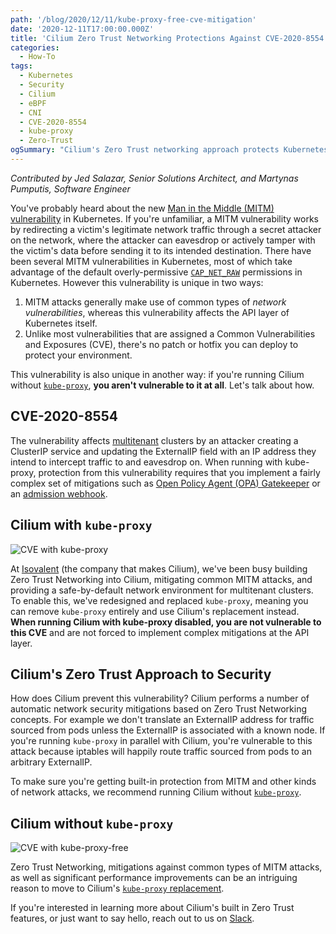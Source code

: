 ```yaml
---
path: '/blog/2020/12/11/kube-proxy-free-cve-mitigation'
date: '2020-12-11T17:00:00.000Z'
title: 'Cilium Zero Trust Networking Protections Against CVE-2020-8554'
categories:
  - How-To
tags:
  - Kubernetes
  - Security
  - Cilium
  - eBPF
  - CNI
  - CVE-2020-8554
  - kube-proxy
  - Zero-Trust
ogSummary: "Cilium's Zero Trust networking approach protects Kubernetes clusters from the MITM vulnerability CVE-2020-8554, eliminating the need for kube-proxy and complex API-layer mitigations."
---
```


_Contributed by Jed Salazar, Senior Solutions Architect, and Martynas Pumputis, Software Engineer_

You've probably heard about the new [Man in the Middle (MITM) vulnerability](https://github.com/kubernetes/kubernetes/issues/97076) in Kubernetes. If you're unfamiliar, a MITM vulnerability works by redirecting a victim's legitimate network traffic through a secret attacker on the network, where the attacker can eavesdrop or actively tamper with the victim's data before sending it to its intended destination. There have been several MITM vulnerabilities in Kubernetes, most of which take advantage of the default overly-permissive [`CAP_NET_RAW`](https://www.stackrox.com/post/2020/06/mitigating-kubernetes-cve-2020-10749/) permissions in Kubernetes. However this vulnerability is unique in two ways:

1. MITM attacks generally make use of common types of _network vulnerabilities_, whereas this vulnerability affects the API layer of Kubernetes itself.
2. Unlike most vulnerabilities that are assigned a Common Vulnerabilities and Exposures (CVE), there's no patch or hotfix you can deploy to protect your environment.

This vulnerability is also unique in another way: if you're running Cilium without [`kube-proxy`](https://docs.cilium.io/en/v1.9/gettingstarted/kubeproxy-free/), **you aren't vulnerable to it at all**. Let's talk about how.

## CVE-2020-8554

The vulnerability affects [multitenant](https://cilium.io/blog/2020/07/27/2020-07-27-multitenancy-network-security) clusters by an attacker creating a ClusterIP service and updating the ExternalIP field with an IP address they intend to intercept traffic to and eavesdrop on. When running with kube-proxy, protection from this vulnerability requires that you implement a fairly complex set of mitigations such as [Open Policy Agent (OPA) Gatekeeper](https://github.com/open-policy-agent/gatekeeper-library/tree/master/library/general/externalip) or an [admission webhook](https://github.com/kubernetes-sigs/externalip-webhook).

## Cilium with `kube-proxy`

![CVE with `kube-proxy`](kube-proxy.gif)

At [Isovalent](https://isovalent.com/) (the company that makes Cilium), we've been busy building Zero Trust Networking into Cilium, mitigating common MITM attacks, and providing a safe-by-default network environment for multitenant clusters. To enable this, we've redesigned and replaced `kube-proxy`, meaning you can remove `kube-proxy` entirely and use Cilium's replacement instead. **When running Cilium with kube-proxy disabled, you are not vulnerable to this CVE** and are not forced to implement complex mitigations at the API layer.

## Cilium's Zero Trust Approach to Security

How does Cilium prevent this vulnerability? Cilium performs a number of automatic network security mitigations based on Zero Trust Networking concepts. For example we don't translate an ExternalIP address for traffic sourced from pods unless the ExternalIP is associated with a known node. If you're running `kube-proxy` in parallel with Cilium, you're vulnerable to this attack because iptables will happily route traffic sourced from pods to an arbitrary ExternalIP.

To make sure you're getting built-in protection from MITM and other kinds of network attacks, we recommend running Cilium without [`kube-proxy`](https://docs.cilium.io/en/v1.9/gettingstarted/kubeproxy-free/).

## Cilium without `kube-proxy`

![CVE with kube-proxy-free](ebpf.gif)

Zero Trust Networking, mitigations against common types of MITM attacks, as well as significant performance improvements can be an intriguing reason to move to Cilium's [`kube-proxy` replacement](https://docs.cilium.io/en/v1.9/gettingstarted/kubeproxy-free/#kubeproxy-free).

If you're interested in learning more about Cilium's built in Zero Trust features, or just want to say hello, reach out to us on [Slack](http://slack.cilium.io/).
